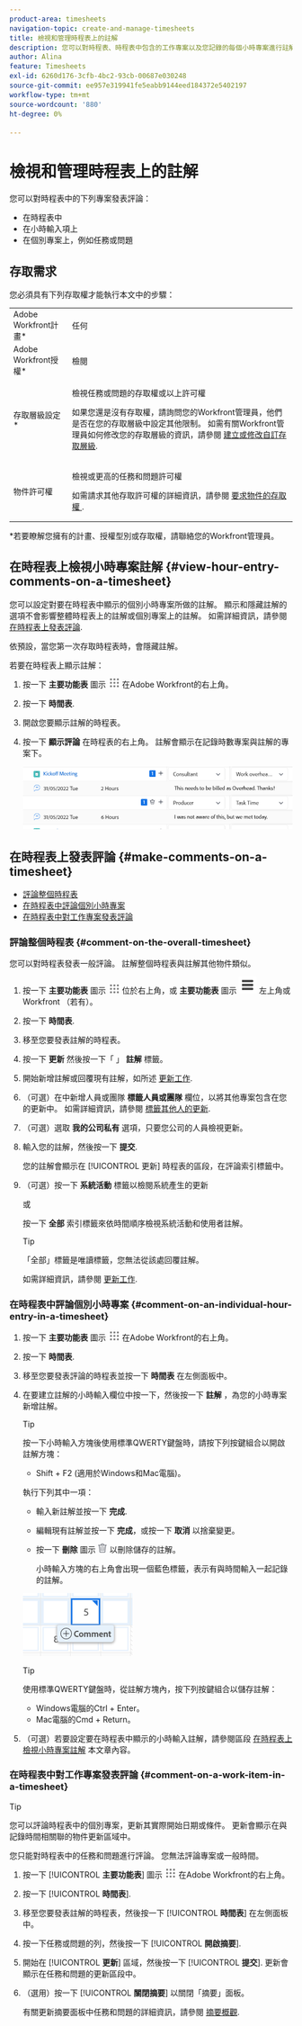 ```yaml
---
product-area: timesheets
navigation-topic: create-and-manage-timesheets
title: 檢視和管理時程表上的註解
description: 您可以對時程表、時程表中包含的工作專案以及您記錄的每個小時專案進行註解。
author: Alina
feature: Timesheets
exl-id: 6260d176-3cfb-4bc2-93cb-00687e030248
source-git-commit: ee957e319941fe5eabb9144eed184372e5402197
workflow-type: tm+mt
source-wordcount: '880'
ht-degree: 0%

---
```


# 檢視和管理時程表上的註解

您可以對時程表中的下列專案發表評論：

* 在時程表中
* 在小時輸入項上
* 在個別專案上，例如任務或問題

## 存取需求

您必須具有下列存取權才能執行本文中的步驟：

<table style="table-layout:auto"> 
 <col> 
 <col> 
 <tbody> 
  <tr> 
   <td role="rowheader">Adobe Workfront計畫*</td> 
   <td> <p>任何</p> </td> 
  </tr> 
  <tr> 
   <td role="rowheader">Adobe Workfront授權*</td> 
   <td> <p>檢閱 </p> </td> 
  </tr> 
  <tr> 
   <td role="rowheader">存取層級設定*</td> 
   <td> <p>檢視任務或問題的存取權或以上許可權</p> <p>如果您還是沒有存取權，請詢問您的Workfront管理員，他們是否在您的存取層級中設定其他限制。 如需有關Workfront管理員如何修改您的存取層級的資訊，請參閱 <a href="../../administration-and-setup/add-users/configure-and-grant-access/create-modify-access-levels.md" class="MCXref xref">建立或修改自訂存取層級</a>.</p> </td> 
  </tr> 
  <tr> 
   <td role="rowheader">物件許可權</td> 
   <td> <p>檢視或更高的任務和問題許可權</p> <p>如需請求其他存取許可權的詳細資訊，請參閱 <a href="../../workfront-basics/grant-and-request-access-to-objects/request-access.md" class="MCXref xref">要求物件的存取權 </a>.</p> </td> 
  </tr> 
 </tbody> 
</table>

&#42;若要瞭解您擁有的計畫、授權型別或存取權，請聯絡您的Workfront管理員。

## 在時程表上檢視小時專案註解 {#view-hour-entry-comments-on-a-timesheet}

您可以設定對要在時程表中顯示的個別小時專案所做的註解。 顯示和隱藏註解的選項不會影響整體時程表上的註解或個別專案上的註解。 如需詳細資訊，請參閱  [在時程表上發表評論](#make-comments-on-a-timesheet).

依預設，當您第一次存取時程表時，會隱藏註解。

若要在時程表上顯示註解：

1. 按一下 **主要功能表** 圖示 ![](assets/main-menu-icon.png) 在Adobe Workfront的右上角。

1. 按一下 **時間表**.
1. 開啟您要顯示註解的時程表。
1. 按一下 **顯示評論** 在時程表的右上角。
註解會顯示在記錄時數專案與註解的專案下。

   ![](assets/comments-expanded-under-tasks-redesigned-timesheet.png)


## 在時程表上發表評論 {#make-comments-on-a-timesheet}

* [評論整個時程表](#comment-on-the-overall-timesheet)
* [在時程表中評論個別小時專案](#comment-on-an-individual-hour-entry-in-a-timesheet)
* [在時程表中對工作專案發表評論](#comment-on-a-work-item-in-a-timesheet)

### 評論整個時程表 {#comment-on-the-overall-timesheet}

您可以對時程表發表一般評論。 註解整個時程表與註解其他物件類似。

1. 按一下 **主要功能表** 圖示 ![](assets/main-menu-icon.png) 位於右上角，或 **主要功能表** 圖示 ![](assets/lines-main-menu.png) 左上角或Workfront （若有）。

1. 按一下 **時間表**.
1. 移至您要發表註解的時程表。
1. 按一下 **更新** 然後按一下「 」 **註解** 標籤。
1. 開始新增註解或回覆現有註解，如所述 [更新工作](../../workfront-basics/updating-work-items-and-viewing-updates/update-work.md).
1. （可選）在中新增人員或團隊 **標籤人員或團隊** 欄位，以將其他專案包含在您的更新中。 如需詳細資訊，請參閱 [標籤其他人的更新](../../workfront-basics/updating-work-items-and-viewing-updates/tag-others-on-updates.md).
1. （可選）選取 **我的公司私有** 選項，只要您公司的人員檢視更新。
1. 輸入您的註解，然後按一下 **提交**.

   您的註解會顯示在 [!UICONTROL 更新] 時程表的區段，在評論索引標籤中。

1. （可選）按一下 **系統活動** 標籤以檢閱系統產生的更新

   或

   按一下 **全部** 索引標籤來依時間順序檢視系統活動和使用者註解。

   >[!TIP]
   >
   >   「全部」標籤是唯讀標籤，您無法從該處回覆註解。


   如需詳細資訊，請參閱 [更新工作](/help/quicksilver/workfront-basics/updating-work-items-and-viewing-updates/update-work.md).

### 在時程表中評論個別小時專案 {#comment-on-an-individual-hour-entry-in-a-timesheet}

1. 按一下 **主要功能表** 圖示 ![](assets/main-menu-icon.png) 在Adobe Workfront的右上角。

1. 按一下 **時間表**.
1. 移至您要發表評論的時程表並按一下 **時間表** 在左側面板中。
1. 在要建立註解的小時輸入欄位中按一下，然後按一下 **註解** ，為您的小時專案新增註解。

   >[!TIP]
   >
   >   按一下小時輸入方塊後使用標準QWERTY鍵盤時，請按下列按鍵組合以開啟註解方塊：
   >   * Shift + F2 (適用於Windows和Mac電腦)。

   執行下列其中一項：

   * 輸入新註解並按一下 **完成**.
   * 編輯現有註解並按一下 **完成**，或按一下 **取消** 以捨棄變更。
   * 按一下 **刪除** 圖示 ![](assets/delete.png) 以刪除儲存的註解。

     小時輸入方塊的右上角會出現一個藍色標籤，表示有與時間輸入一起記錄的註解。

   ![](assets/commment-button-on-hour-log-redesigned-timesheet.png)

   >[!TIP]
   >
   >   使用標準QWERTY鍵盤時，從註解方塊內，按下列按鍵組合以儲存註解：
   >   * Windows電腦的Ctrl + Enter。
   >   * Mac電腦的Cmd + Return。


1. （可選）若要設定要在時程表中顯示的小時輸入註解，請參閱區段 [在時程表上檢視小時專案註解](#view-hour-entry-comments-on-a-timesheet) 本文章內容。

### 在時程表中對工作專案發表評論 {#comment-on-a-work-item-in-a-timesheet}

>[!TIP]
>
>您可以評論時程表中的個別專案，更新其實際開始日期或條件。 更新會顯示在與記錄時間相關聯的物件更新區域中。


您只能對時程表中的任務和問題進行評論。 您無法評論專案或一般時間。

1. 按一下 [!UICONTROL **主要功能表**] 圖示 ![](assets/main-menu-icon.png) 在Adobe Workfront的右上角。
1. 按一下 [!UICONTROL **時間表**].
1. 移至您要發表註解的時程表，然後按一下 [!UICONTROL **時間表**] 在左側面板中。
1. 按一下任務或問題的列，然後按一下 [!UICONTROL **開啟摘要**].
1. 開始在 [!UICONTROL **更新**] 區域，然後按一下 [!UICONTROL **提交**].
更新會顯示在任務和問題的更新區段中。
1. （選用）按一下 [!UICONTROL **關閉摘要**] 以關閉「摘要」面板。

   有關更新摘要面板中任務和問題的詳細資訊，請參閱 [摘要概觀](../../workfront-basics/the-new-workfront-experience/summary-overview.md).
